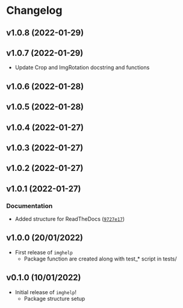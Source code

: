 # Changelog

<!--next-version-placeholder-->

## v1.0.8 (2022-01-29)


## v1.0.7 (2022-01-29)

- Update Crop and ImgRotation docstring and functions

## v1.0.6 (2022-01-28)


## v1.0.5 (2022-01-28)


## v1.0.4 (2022-01-27)


## v1.0.3 (2022-01-27)


## v1.0.2 (2022-01-27)


## v1.0.1 (2022-01-27)
### Documentation
* Added structure for ReadTheDocs ([`9727e17`](https://github.com/UBC-MDS/imghelp/commit/9727e17f6d1ee0f05ced6320b48e42cd70a2f799))

## v1.0.0 (20/01/2022)

- First release of `imghelp`
  - Package function are created along with test_* script in tests/

## v0.1.0 (10/01/2022)

- Initial release of `imghelp`!
  - Package structure setup


